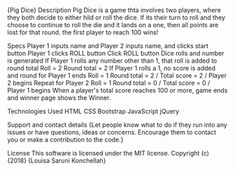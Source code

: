 {Pig Dice}
Description
Pig Dice is a game thta involves two players, where they both decide to either hild or roll the dice. If its their turn to roll and they choose to continue to roll the die and it lands on a one, then all points are lost for that round. the first player to reach 100 wins!

Specs
Player 1 inputs name and Player 2 inputs name, and clicks start button Player 1 clicks ROLL button	Click ROLL button	Dice rolls and number is generated If Player 1 rolls any number other than 1, that roll is added to round total	Roll = 2	Round total = 2 If Player 1 rolls a 1, no score is added and round for Player 1 ends	Roll = 1	Round total = 2 / Total score = 2 / Player 2 begins Repeat for Player 2	Roll = 1	Round total = 0 / Total score = 0 / Player 1 begins When a player's total score reaches 100 or more, game ends and winner page shows the Winner.

Technologies Used
HTML CSS Bootstrap JavaScript jQuery

Support and contact details
{Let people know what to do if they run into any issues or have questions, ideas or concerns. Encourage them to contact you or make a contribution to the code.}

License
This software is licensed under the MIT license. Copyright (c) {2018} {Louisa Saruni Konchellah}

